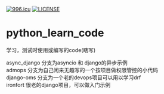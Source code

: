[![996.icu](https://img.shields.io/badge/link-996.icu-red.svg)](https://996.icu)
[![LICENSE](https://img.shields.io/badge/license-Anti%20996-blue.svg)](https://github.com/996icu/996.ICU/blob/master/LICENSE)
# python_learn_code
学习，测试时使用或编写的code(瞎写)  

async_django 分支为asyncio 和 django的异步示例  
admops 分支为自己闲来无趣写的一个按项目做权限管控的小代码  
django-oms 分支为一个老的devops项目可以用以学习drf  
ironfort 很老的django项目，可以做入门示例  
